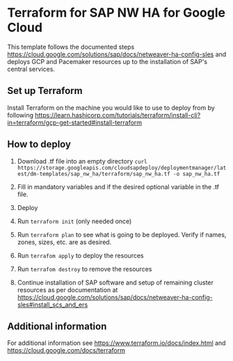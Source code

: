 # Terraform for SAP NW HA for Google Cloud
This template follows the documented steps https://cloud.google.com/solutions/sap/docs/netweaver-ha-config-sles and deploys GCP and Pacemaker resources up to the installation of SAP's central services.

## Set up Terraform

Install Terraform on the machine you would like to use to deploy from by following https://learn.hashicorp.com/tutorials/terraform/install-cli?in=terraform/gcp-get-started#install-terraform

## How to deploy

1. Download .tf file into an empty directory
`curl https://storage.googleapis.com/cloudsapdeploy/deploymentmanager/latest/dm-templates/sap_nw_ha/terraform/sap_nw_ha.tf -o sap_nw_ha.tf`

2. Fill in mandatory variables and if the desired optional variable in the .tf file.

3. Deploy
  1. Run `terraform init` (only needed once)
  2. Run `terraform plan` to see what is going to be deployed. Verify if names, zones, sizes, etc. are as desired.
  3. Run `terrafom apply` to deploy the resources
  4. Run `terrafom destroy` to remove the resources

4. Continue installation of SAP software and setup of remaining cluster resources as per documentation at https://cloud.google.com/solutions/sap/docs/netweaver-ha-config-sles#install_scs_and_ers

## Additional information

For additional information see https://www.terraform.io/docs/index.html and https://cloud.google.com/docs/terraform